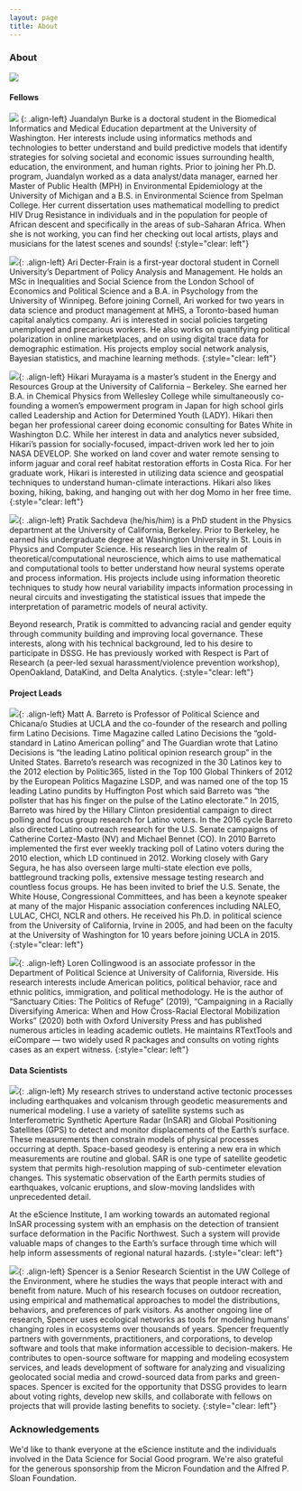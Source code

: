 ```yaml
---
layout: page
title: About
---
```


### About

![](images/photos/DSSG-voting-equity-team-jpg.jpg)<!-- -->

#### Fellows

![](images/photos/Burke-Juandalyn-Headshot-scaled.jpg) {: .align-left}
Juandalyn Burke is a doctoral student in the Biomedical Informatics and Medical Education department at the University of Washington. Her interests include using informatics methods and technologies to better understand and build predictive models that identify strategies for solving societal and economic issues surrounding health, education, the environment, and human rights. Prior to joining her Ph.D. program, Juandalyn worked as a data analyst/data manager, earned her Master of Public Health (MPH) in Environmental Epidemiology at the University of Michigan and a B.S. in Environmental Science from Spelman College. Her current dissertation uses mathematical modelling to predict HIV Drug Resistance in individuals and in the population for people of African descent and specifically in the areas of sub-Saharan Africa. When she is not working, you can find her checking out local artists, plays and musicians for the latest scenes and sounds!
{:style="clear: left"}

![](images/photos/Decter-Frain-Ari-Headshot-scaled.jpg){: .align-left}
Ari Decter-Frain is a first-year doctoral student in Cornell University’s Department of Policy Analysis and Management. He holds an MSc in Inequalities and Social Science from the London School of Economics and Political Science and a B.A. in Psychology from the University of Winnipeg. Before joining Cornell, Ari worked for two years in data science and product management at MHS, a Toronto-based human capital analytics company.
Ari is interested in social policies targeting unemployed and precarious workers. He also works on quantifying political polarization in online marketplaces, and on using digital trace data for demographic estimation. His projects employ social network analysis, Bayesian statistics, and machine learning methods.
{:style="clear: left"}

![](images/photos/Murayama-Hikari-Headshot.jpg){: .align-left}
Hikari Murayama is a master’s student in the Energy and Resources Group at the University of California – Berkeley. She earned her B.A. in Chemical Physics from Wellesley College while simultaneously co-founding a women’s empowerment program in Japan for high school girls called Leadership and Action for Determined Youth (LADY). Hikari then began her professional career doing economic consulting for Bates White in Washington D.C. While her interest in data and analytics never subsided, Hikari’s passion for socially-focused, impact-driven work led her to join NASA DEVELOP. She worked on land cover and water remote sensing to inform jaguar and coral reef habitat restoration efforts in Costa Rica. For her graduate work, Hikari is interested in utilizing data science and geospatial techniques to understand human-climate interactions. Hikari also likes boxing, hiking, baking, and hanging out with her dog Momo in her free time.
{:style="clear: left"}

![](images/photos/Sachdeva-Pratik-Headshot.jpg"){: .align-left}
Pratik Sachdeva (he/his/him) is a PhD student in the Physics department at the University of California, Berkeley. Prior to Berkeley, he earned his undergraduate degree at Washington University in St. Louis in Physics and Computer Science.
His research lies in the realm of theoretical/computational neuroscience, which aims to use mathematical and computational tools to better understand how neural systems operate and process information. His projects include using information theoretic techniques to study how neural variability impacts information processing in neural circuits and investigating the statistical issues that impede the interpretation of parametric models of neural activity.

Beyond research, Pratik is committed to advancing racial and gender equity through community building and improving local governance. These interests, along with his technical background, led to his desire to participate in DSSG. He has previously worked with Respect is Part of Research (a peer-led sexual harassment/violence prevention workshop), OpenOakland, DataKind, and Delta Analytics.
{:style="clear: left"}

#### Project Leads

![](images/photos/Matt-Barreto-headshot.jpg){: .align-left}
Matt A. Barreto is Professor of Political Science and Chicana/o Studies at UCLA and the co-founder of the research and polling firm Latino Decisions. Time Magazine called Latino Decisions the “gold-standard in Latino American polling” and The Guardian wrote that Latino Decisions is “the leading Latino political opinion research group” in the United States. Barreto’s research was recognized in the 30 Latinos key to the 2012 election by Politic365, listed in the Top 100 Global Thinkers of 2012 by the European Politics Magazine LSDP, and was named one of the top 15 leading Latino pundits by Huffington Post which said Barreto was “the pollster that has his finger on the pulse of the Latino electorate.” In 2015, Barreto was hired by the Hillary Clinton presidential campaign to direct polling and focus group research for Latino voters. In the 2016 cycle Barreto also directed Latino outreach research for the U.S. Senate campaigns of Catherine Cortez-Masto (NV) and Michael Bennet (CO).
In 2010 Barreto implemented the first ever weekly tracking poll of Latino voters during the 2010 election, which LD continued in 2012. Working closely with Gary Segura, he has also overseen large multi-state election eve polls, battleground tracking polls, extensive message testing research and countless focus groups. He has been invited to brief the U.S. Senate, the White House, Congressional Committees, and has been a keynote speaker at many of the major Hispanic association conferences including NALEO, LULAC, CHCI, NCLR and others. He received his Ph.D. in political science from the University of California, Irvine in 2005, and had been on the faculty at the University of Washington for 10 years before joining UCLA in 2015.
{:style="clear: left"}

![](images/photos/Collingwood-Loren-Headshot.jpg){: .align-left}
Loren Collingwood is an associate professor in the Department of Political Science at University of California, Riverside. His research interests include American politics, political behavior, race and ethnic politics, immigration, and political methodology. He is the author of “Sanctuary Cities: The Politics of Refuge” (2019), “Campaigning in a Racially Diversifying America: When and How Cross-Racial Electoral Mobilization Works” (2020) both with Oxford University Press and has published numerous articles in leading academic outlets. He maintains RTextTools and eiCompare — two widely used R packages and consults on voting rights cases as an expert witness.
{:style="clear: left"}

#### Data Scientists

![](images/photos/Scott-Henderson.jpg){: .align-left}
My research strives to understand active tectonic processes including earthquakes and volcanism through geodetic measurements and numerical modeling. I use a variety of satellite systems such as Interferometric Synthetic Aperture Radar (InSAR) and Global Positioning Satellites (GPS) to detect and monitor displacements of the Earth’s surface. These measurements then constrain models of physical processes occurring at depth.
Space-based geodesy is entering a new era in which measurements are routine and global. SAR is one type of satellite geodetic system that permits high-resolution mapping of sub-centimeter elevation changes. This systematic observation of the Earth permits studies of earthquakes, volcanic eruptions, and slow-moving landslides with unprecedented detail.

At the eScience Institute, I am working towards an automated regional InSAR processing system with an emphasis on the detection of transient surface deformation in the Pacific Northwest. Such a system will provide valuable maps of changes to the Earth’s surface through time which will help inform assessments of regional natural hazards.
{:style="clear: left"}

![](images/photos/Spencer-Wood-2.jpg){: .align-left}
Spencer is a Senior Research Scientist in the UW College of the Environment, where he studies the ways that people interact with and benefit from nature. Much of his research focuses on outdoor recreation, using empirical and mathematical approaches to model the distributions, behaviors, and preferences of park visitors. As another ongoing line of research, Spencer uses ecological networks as tools for modeling humans’ changing roles in ecosystems over thousands of years. Spencer frequently partners with governments, practitioners, and corporations, to develop software and tools that make information accessible to decision-makers. He contributes to open-source software for mapping and modeling ecosystem services, and leads development of software for analyzing and visualizing geolocated social media and crowd-sourced data from parks and green-spaces. Spencer is excited for the opportunity that DSSG provides to learn about voting rights, develop new skills, and collaborate with fellows on projects that will provide lasting benefits to society.
{:style="clear: left"}




### Acknowledgements

We'd like to thank everyone at the eScience institute and the individuals involved in the Data Science for Social Good program. We're also grateful for the generous sponsorship from the Micron Foundation and the Alfred P. Sloan Foundation.